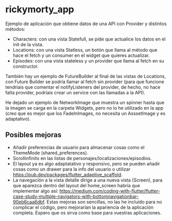 # rickymorty_app

Ejemplo de aplicación que obtiene datos de una API con Provider y distintos métodos:
- Characters: con una vista Statefull, se pide que actualice los datos en el init de la vista.
- Locations: con una vista Statless, un botón que llama al método que hace el fetch y un consumer en el widget que quieres actualizar.
- Episodes: con una vista stateless y un provider que llama al fetch en su constructor.

También hay un ejemplo de FutureBuilder al final de las vistas de Locations, con Future Builder se podría llamar al fetch sin provider (para que funcione tendríais que comentar el notifyListeners del provider, de hecho, no hace falta provider, podríais crear un service con las llamadas a la API).

He dejado un ejemplo de NetworkImage que muestra un spinner hasta que la imagen se carga en la carpeta Widgets, pero no lo he utilizado en la app (creo que es mejor que los FadeInImages, no necesita un AsssetImage y es adaptativo).

## Posibles mejoras
- Añadir preferencias de usuario para almacenar cosas como el ThemeMode (shared_preferences).
- Scrollinfinito en las listas de personajes/localizaciones/episodios.
- El layout ya es algo adaptatativo y responsivo, pero se pueden añadir cosas como un drawer para la info del usuario o utilizar https://pub.dev/packages/flutter_adaptive_scaffold.
- La navegación a la vista detalle dirige a una nueva vista (Screen), para que aparezca dentro del layout del home_screen habría que implementar algo así: https://medium.com/coding-with-flutter/flutter-case-study-multiple-navigators-with-bottomnavigationbar-90eb6caa6dbf.
Estas mejoras son sencillas, no las he incluido para no complicar el código, pero mejorarían la apariencia de la aplicación completa. Espero que os sirva como base para vuestras aplicaciones.
